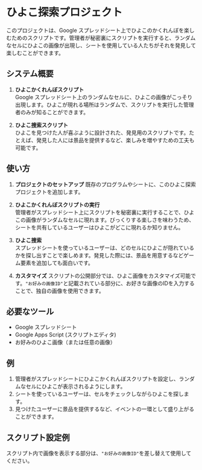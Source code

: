 # ひよこ探索プロジェクト

このプロジェクトは、Google スプレッドシート上でひよこのかくれんぼを楽しむためのスクリプトです。管理者が秘密裏にスクリプトを実行すると、ランダムなセルにひよこの画像が出現し、シートを使用している人たちがそれを発見して楽しむことができます。

## システム概要

1. **ひよこかくれんぼスクリプト**  
   Google スプレッドシート上のランダムなセルに、ひよこの画像がこっそり出現します。ひよこが現れる場所はランダムで、スクリプトを実行した管理者のみが知ることができます。

2. **ひよこ捜索スクリプト**  
   ひよこを見つけた人が喜ぶように設計された、発見用のスクリプトです。たとえば、発見した人には景品を提供するなど、楽しみを増やすための工夫も可能です。

## 使い方

1. **プロジェクトのセットアップ**
   既存のプログラムやシートに、このひよこ探索プロジェクトを追加します。

2. **ひよこかくれんぼスクリプトの実行**  
   管理者がスプレッドシート上にスクリプトを秘密裏に実行することで、ひよこの画像がランダムなセルに現れます。びっくりする楽しさを味わうため、シートを共有しているユーザーはひよこがどこに現れるか知りません。

3. **ひよこ捜索**  
   スプレッドシートを使っているユーザーは、どのセルにひよこが隠れているかを探し出すことで楽しめます。発見した際には、景品を用意するなどゲーム要素を追加しても面白いです。

4. **カスタマイズ**
   スクリプトの公開部分では、ひよこ画像をカスタマイズ可能です。`"お好みの画像ID"`と記載されている部分に、お好きな画像のIDを入力することで、独自の画像を使用できます。

## 必要なツール

- Google スプレッドシート
- Google Apps Script (スクリプトエディタ)
- お好みのひよこ画像（または任意の画像）

## 例

1. 管理者がスプレッドシートにひよこかくれんぼスクリプトを設定し、ランダムなセルにひよこが表示されるようにします。
2. シートを使っているユーザーは、セルをチェックしながらひよこを探します。
3. 見つけたユーザーに景品を提供するなど、イベントの一環として盛り上がることができます。

## スクリプト設定例

スクリプト内で画像を表示する部分は、`"お好みの画像ID"`を差し替えて使用してください。

